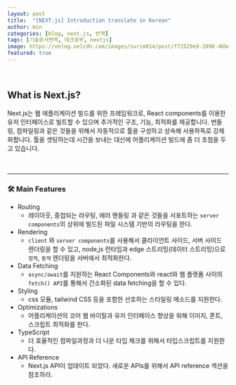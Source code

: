 ```yaml
---
layout: post
title:  "[NEXT.js] Introduction translate in Korean"
author: min
categories: [blog, next.js, 번역]
tags: [기술문서번역, 테크공부, nextjs]
image: https://velog.velcdn.com/images/surim014/post/f72529e9-2098-46be-9c49-306a57b2738b/image.png
featured: true
---
```

<br>

## What is Next.js? 

Next.js는 웹 에플리케이션 빌드를 위한 프레임워크로, 
React components를 이용한 유저 인터페이스로 빌트할 수 있으며 추가적인 구조, 기능, 최적화를 제공합니다.
번들링, 컴파일링과 같은 것들을 위해서 자동적으로 툴을 구성하고 상속해 사용하독로 강제화합니다. 툴을 셋팅하는데 시간을 보내는 대신에 어플리케이션 빌드에 좀 더 초첨을 두고 있습니다.
<br>
<br>
<br>

-----------
### 🛠️ Main Features
- Routing
  - 레이아웃, 중첩되는 라우팅, 에러 핸들링 과 같은 것들을 서포트하는 `server components`의 상위에 빌드된 파일 시스템 기반의 라우팅을 한다. 
- Rendering
  - `client` 와 `server components`를 사용해서 클라이언트 사이드, 서버 사이드 렌더링을 할 수 있고, node,js 런타임과 edge 스트리밍(데이터 스트리밍)으로 `정적`, `동적` 렌더링을 서버에서 최적화한다.
- Data Fetching
  - `async/await`를 지원하는 React Components와 react와 웹 플랫폼 사이의 `fetch() API`를 통해서 간소화된 data fetching을 할 수 있다.
- Styling
  - css 모듈, tailwind CSS 등을 포함한 선호하는 스타일링 메소드를 지원한다. 
- Optimizations
  - 어플리케이션의 코어 웹 바이탈과 유저 인터페이스 향상을 위해 이미지, 폰트, 스크립트 최적화를 한다. 
- TypeScript
  - 더 효율적인 컴파일과정과 더 나운 타입 체크를 위해서 타입스크립트를 지원한다.
- API Reference
  - Next.js API이 업데이트 되었다. 새로운 APIs를 위해서 API reference 섹션을 참조하라. 
<br>
    <br>
    <br>
    <br>
  
